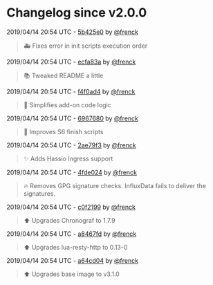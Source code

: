 # Changelog since v2.0.0

2019/04/14 20:54 UTC - [5b425e0](https://github.com/hassio-addons/addon-influxdb/commit/5b425e0fa14b44db62f7050ee0c9f8db34bcd06c) by [@frenck](https://github.com/frenck)
> :ambulance: Fixes error in init scripts execution order 

2019/04/14 20:54 UTC - [ecfa83a](https://github.com/hassio-addons/addon-influxdb/commit/ecfa83aaa1010a072968318e9d95aac62be5a0bd) by [@frenck](https://github.com/frenck)
> :books: Tweaked README a little 

2019/04/14 20:54 UTC - [f4f0ad4](https://github.com/hassio-addons/addon-influxdb/commit/f4f0ad42d93c6674535e44632726c18e83e72aa6) by [@frenck](https://github.com/frenck)
> :hammer: Simplifies add-on code logic 

2019/04/14 20:54 UTC - [6967680](https://github.com/hassio-addons/addon-influxdb/commit/69676804961fdf4c5951427a6e9575aacf39246f) by [@frenck](https://github.com/frenck)
> :hammer: Improves S6 finish scripts 

2019/04/14 20:54 UTC - [2ae79f3](https://github.com/hassio-addons/addon-influxdb/commit/2ae79f3d1a5db19a19a7d89d3b9aa683de811b13) by [@frenck](https://github.com/frenck)
> :sparkles: Adds Hassio Ingress support 

2019/04/14 20:54 UTC - [4fde024](https://github.com/hassio-addons/addon-influxdb/commit/4fde02454bdc01dbfe5053c680640d828ff7171c) by [@frenck](https://github.com/frenck)
> :fire: Removes GPG signature checks. InfluxData fails to deliver the signatures. 

2019/04/14 20:54 UTC - [c0f2199](https://github.com/hassio-addons/addon-influxdb/commit/c0f2199cca25ee7a86249627ae5495909d7510ec) by [@frenck](https://github.com/frenck)
> :arrow_up: Upgrades Chronograf to 1.7.9 

2019/04/14 20:54 UTC - [a8467fd](https://github.com/hassio-addons/addon-influxdb/commit/a8467fd00440e0dbc3357c6c3afdcdf2e2fbf736) by [@frenck](https://github.com/frenck)
> :arrow_up: Upgrades lua-resty-http to 0.13-0 

2019/04/14 20:54 UTC - [a64cd04](https://github.com/hassio-addons/addon-influxdb/commit/a64cd0447b575af95c34f40d125ca8f1aaca71d6) by [@frenck](https://github.com/frenck)
> :arrow_up: Upgrades base image to v3.1.0 

